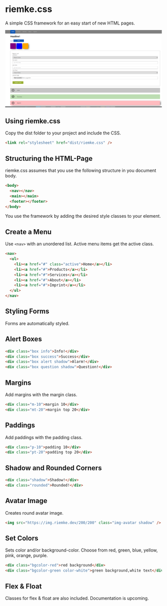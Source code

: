 # riemke.css

A simple CSS framework for an easy start of new HTML pages.

![Screenshot of an example](/examples/1.png?raw=true "example")

## Using riemke.css

Copy the dist folder to your project and include the CSS.

```html
<link rel="stylesheet" href="dist/riemke.css" />
```

## Structuring the HTML-Page

riemke.css assumes that you use the following structure in you document body.

```html
<body>
  <nav></nav>
  <main></main>
  <footer></footer>
</body>
```

You use the framework by adding the desired style classes to your element.

## Create a Menu

Use `<nav>` with an unordered list. Active menu items get the active class.

```html
<nav>
  <ul>
    <li><a href="#" class="active">Home</a></li>
    <li><a href="#">Products</a></li>
    <li><a href="#">Services</a></li>
    <li><a href="#">About</a></li>
    <li><a href="#">Imprint</a></li>
  </ul>
</nav>
```

## Styling Forms

Forms are automatically styled.

## Alert Boxes

```html
<div class="box info">Info!</div>
<div class="box success">Success</div>
<div class="box alert shadow">Alarm!</div>
<div class="box question shadow">Question!</div>
```

## Margins

Add margins with the margin class.

```html
<div class="m-10">margin 10</div>
<div class="mt-20">margin top 20</div>
```

## Paddings

Add paddings with the padding class.

```html
<div class="p-10">padding 10</div>
<div class="pt-20">padding top 20</div>
```

## Shadow and Rounded Corners

```html
<div class="shadow">Shadow!</div>
<div class="rounded">Rounded!</div>
```

## Avatar Image

Creates round avatar image.

```html
<img src="https://img.riemke.dev/200/200" class="img-avatar shadow" />
```

## Set Colors

Sets color and/or background-color. Choose from red, green, blue, yellow, pink, orange, purple.

```html
<div class="bgcolor-red">red background</div>
<div class="bgcolor-green color-white">green background,white text</div>
```

## Flex & Float

Classes for flex & float are also included. Documentation is upcoming.
